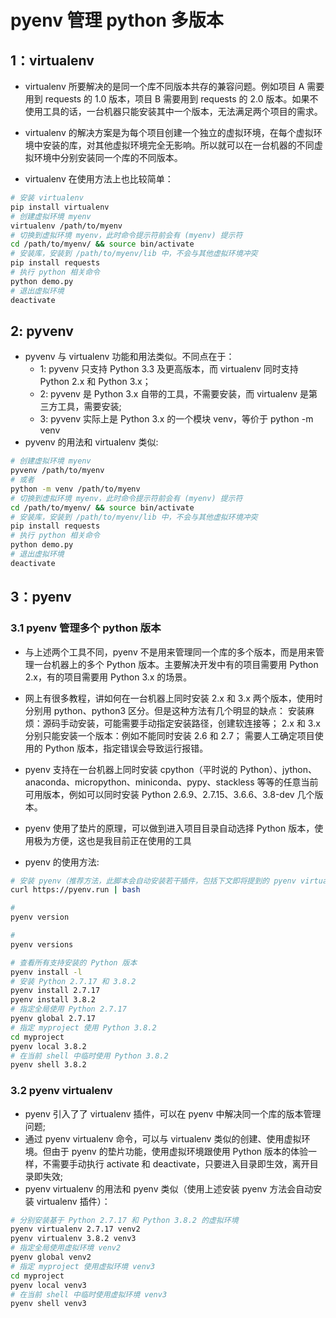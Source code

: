 # pyenv 管理 python 多版本

## 1：virtualenv

- virtualenv 所要解决的是同一个库不同版本共存的兼容问题。例如项目 A 需要用到 requests 的 1.0 版本，项目 B 需要用到 requests 的 2.0 版本。如果不使用工具的话，一台机器只能安装其中一个版本，无法满足两个项目的需求。
- virtualenv 的解决方案是为每个项目创建一个独立的虚拟环境，在每个虚拟环境中安装的库，对其他虚拟环境完全无影响。所以就可以在一台机器的不同虚拟环境中分别安装同一个库的不同版本。

- virtualenv 在使用方法上也比较简单：

```bash
# 安装 virtualenv
pip install virtualenv
# 创建虚拟环境 myenv
virtualenv /path/to/myenv
# 切换到虚拟环境 myenv，此时命令提示符前会有 (myenv) 提示符
cd /path/to/myenv/ && source bin/activate
# 安装库，安装到 /path/to/myenv/lib 中，不会与其他虚拟环境冲突
pip install requests
# 执行 python 相关命令
python demo.py
# 退出虚拟环境
deactivate

```

## 2: pyvenv

- pyvenv 与 virtualenv 功能和用法类似。不同点在于：
  - 1: pyvenv 只支持 Python 3.3 及更高版本，而 virtualenv 同时支持 Python 2.x 和 Python 3.x；
  - 2: pyvenv 是 Python 3.x 自带的工具，不需要安装，而 virtualenv 是第三方工具，需要安装;
  - 3: pyvenv 实际上是 Python 3.x 的一个模块 venv，等价于 python -m venv
- pyvenv 的用法和 virtualenv 类似:

```bash
# 创建虚拟环境 myenv
pyvenv /path/to/myenv
# 或者
python -m venv /path/to/myenv
# 切换到虚拟环境 myenv，此时命令提示符前会有 (myenv) 提示符
cd /path/to/myenv/ && source bin/activate
# 安装库，安装到 /path/to/myenv/lib 中，不会与其他虚拟环境冲突
pip install requests
# 执行 python 相关命令
python demo.py
# 退出虚拟环境
deactivate
```

## 3：pyenv

### 3.1 pyenv 管理多个 python 版本

- 与上述两个工具不同，pyenv 不是用来管理同一个库的多个版本，而是用来管理一台机器上的多个 Python 版本。主要解决开发中有的项目需要用 Python 2.x，有的项目需要用 Python 3.x 的场景。

- 网上有很多教程，讲如何在一台机器上同时安装 2.x 和 3.x 两个版本，使用时分别用 python、python3 区分。但是这种方法有几个明显的缺点：
  安装麻烦：源码手动安装，可能需要手动指定安装路径，创建软连接等；
  2.x 和 3.x 分别只能安装一个版本：例如不能同时安装 2.6 和 2.7；
  需要人工确定项目使用的 Python 版本，指定错误会导致运行报错。
- pyenv 支持在一台机器上同时安装 cpython（平时说的 Python）、jython、anaconda、micropython、miniconda、pypy、stackless 等等的任意当前可用版本，例如可以同时安装 Python 2.6.9、2.7.15、3.6.6、3.8-dev 几个版本。
- pyenv 使用了垫片的原理，可以做到进入项目目录自动选择 Python 版本，使用极为方便，这也是我目前正在使用的工具

- pyenv 的使用方法:

```bash
# 安装 pyenv（推荐方法，此脚本会自动安装若干插件，包括下文即将提到的 pyenv virtualenv）
curl https://pyenv.run | bash

#
pyenv version

#
pyenv versions

# 查看所有支持安装的 Python 版本
pyenv install -l
# 安装 Python 2.7.17 和 3.8.2
pyenv install 2.7.17
pyenv install 3.8.2
# 指定全局使用 Python 2.7.17
pyenv global 2.7.17
# 指定 myproject 使用 Python 3.8.2
cd myproject
pyenv local 3.8.2
# 在当前 shell 中临时使用 Python 3.8.2
pyenv shell 3.8.2

```

### 3.2 pyenv virtualenv

- pyenv 引入了了 virtualenv 插件，可以在 pyenv 中解决同一个库的版本管理问题;
- 通过 pyenv virtualenv 命令，可以与 virtualenv 类似的创建、使用虚拟环境。但由于 pyenv 的垫片功能，使用虚拟环境跟使用 Python 版本的体验一样，不需要手动执行 activate 和 deactivate，只要进入目录即生效，离开目录即失效;
- pyenv virtualenv 的用法和 pyenv 类似（使用上述安装 pyenv 方法会自动安装 virtualenv 插件）：

```bash
# 分别安装基于 Python 2.7.17 和 Python 3.8.2 的虚拟环境
pyenv virtualenv 2.7.17 venv2
pyenv virtualenv 3.8.2 venv3
# 指定全局使用虚拟环境 venv2
pyenv global venv2
# 指定 myproject 使用虚拟环境 venv3
cd myproject
pyenv local venv3
# 在当前 shell 中临时使用虚拟环境 venv3
pyenv shell venv3

```
